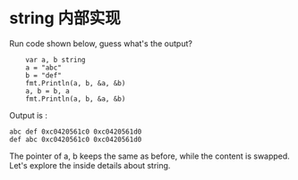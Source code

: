 # string 内部实现
Run code shown below, guess what's the output?
```
	var a, b string
	a = "abc"
	b = "def"
	fmt.Println(a, b, &a, &b)
	a, b = b, a
	fmt.Println(a, b, &a, &b)
```
Output is :
```
abc def 0xc0420561c0 0xc0420561d0
def abc 0xc0420561c0 0xc0420561d0
```

The pointer of a, b keeps the same as before, while the content is swapped. 
Let's explore the inside details about string. 

